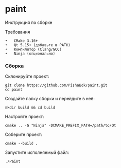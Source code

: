 # paint

Инструкция по сборке

Требования

	•	CMake 3.16+
	•	Qt 5.15+ (добавьте в PATH)
	•	Компилятор (Clang/GCC)
	•	Ninja (опционально)

### Сборка

Склонируйте проект:

	git clone https://github.com/PishaBok/paint.git
	cd paint


Создайте папку сборки и перейдите в неё:

	mkdir build && cd build


Настройте проект:

	cmake .. -G "Ninja" -DCMAKE_PREFIX_PATH=/path/to/Qt


Соберите проект:

	cmake --build .


Запустите исполняемый файл:

	./Paint

